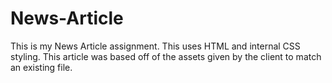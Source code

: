# News-Article
This is my News Article assignment. This uses HTML and internal CSS styling. This article was based off of the assets given by the client to match an existing file. 
